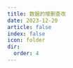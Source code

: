 ```yaml
---
title: 数据的增删查改
date: 2023-12-20
article: false
index: false
icon: folder
dir:
  order: 4
---
```


<Catalog />
